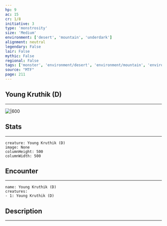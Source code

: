 ```yaml
---
hp: 9
ac: 15
cr: 1/8
initiative: 3
type: 'monstrosity'    
size: 'Medium'
environment: ['desert', 'mountain', 'underdark']
alignment: neutral
legendary: False
lair: False
mythic: False
regional: False
tags: ['monster', 'environment/desert', 'environment/mountain', 'environment/underdark']
source: "MTF"
page: 211
---
```


## Young Kruthik (D)
---

![|600](D:/Program%20Files/5e.tools/img/bestiary/MTF/Kruthik.jpg)

## Stats
---

```statblock
creature: Young Kruthik (D)
image: None
columnHeight: 500
columnWidth: 500
```

## Encounter
---

```encounter-table
name: Young Kruthik (D)
creatures:
- 1: Young Kruthik (D)
```

## Description
---




